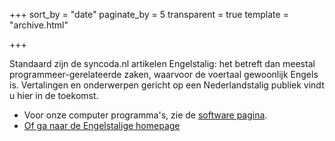 +++
sort_by = "date"
paginate_by = 5
transparent = true
template = "archive.html"

+++

Standaard zijn de syncoda.nl artikelen Engelstalig: het betreft dan meestal programmeer-gerelateerde zaken, waarvoor de voertaal gewoonlijk Engels is. Vertalingen en onderwerpen gericht op een Nederlandstalig publiek vindt u hier in de toekomst.  

- Voor onze computer programma's, zie de [software pagina](/nl/software/).
- [Of ga naar de Engelstalige homepage](/)
